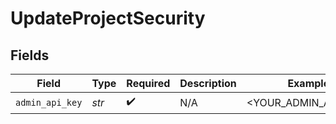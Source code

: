 # UpdateProjectSecurity


## Fields

| Field                | Type                 | Required             | Description          | Example              |
| -------------------- | -------------------- | -------------------- | -------------------- | -------------------- |
| `admin_api_key`      | *str*                | :heavy_check_mark:   | N/A                  | <YOUR_ADMIN_API_KEY> |